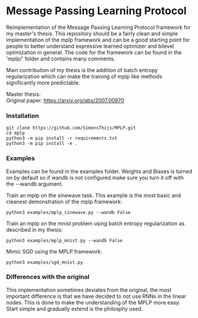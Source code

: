 # Message Passing Learning Protocol
Reimplementation of the Message Passing Learning Protocol framework for my master's thesis. This repository should be a fairly clean and simple implementation of the mplp framework and can be a good starting point for people to better understand expressive learned optimizer and bilevel optimization in general. The code for the framework can be found in the 'mplp/' folder and contains many comments.

Main contribution of my thesis is the addition of batch entropy regularization which can make the training of mplp like methods significantly more predictable.

Master thesis: \
Original paper: https://arxiv.org/abs/2007.00970 


### Installation

```
git clone https://github.com/SimonsThijs/MPLP.git
cd mplp
python3 -m pip install -r requirements.txt
python3 -m pip install -e .
```

### Examples

Examples can be found in the examples folder. Weights and Biases is turned on by default so if wandb is not configured make sure you turn it off with the --wandb argument.

Train an mplp on the sinewave task. This example is the most basic and cleanest demonstration of the mplp framework:
```
python3 examples/mplp_sinewave.py --wandb False
```

Train an mplp on the mnist problem using batch entropy regularization as described in my thesis:
```
python3 examples/mplp_mnist.py --wandb False
```

Mimic SGD using the MPLP framework:
```
python3 examples/sgd_mnist.py
```


### Differences with the original
This implementation sometimes deviates from the original, the most important difference is that we have decided to not use RNNs in the linear nodes. This is done to make the understanding of the MPLP more easy. Start simple and gradually extend is the philosphy used.
